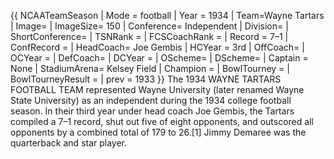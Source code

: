 {{ NCAATeamSeason | Mode = football | Year = 1934 | Team=Wayne Tartars | Image= | ImageSize= 150 | Conference= Independent | Division= | ShortConference= | TSNRank = | FCSCoachRank = | Record = 7–1 | ConfRecord = | HeadCoach= Joe Gembis | HCYear = 3rd | OffCoach= | OCYear = | DefCoach= | DCYear = | OScheme= | DScheme= | Captain = None | StadiumArena= Kelsey Field | Champion = | BowlTourney = | BowlTourneyResult = | prev = 1933 }} The 1934 WAYNE TARTARS FOOTBALL TEAM represented Wayne University (later renamed Wayne State University) as an independent during the 1934 college football season. In their third year under head coach Joe Gembis, the Tartars compiled a 7–1 record, shut out five of eight opponents, and outscored all opponents by a combined total of 179 to 26.[1] Jimmy Demaree was the quarterback and star player.
